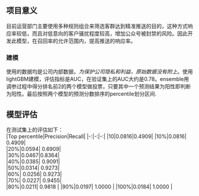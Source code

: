 ## 项目意义
目前运营部门主要使用多种规则组合来筛选客群达到精准推送的目的，这种方式响应率较低，而且对低意向的客户骚扰程度较高，增加公众号被封禁的风险。因此开发此模型，在召回率的允许范围内，提高推送的响应率。

### 建模
使用的数据均是公司内部数据，_为保护公司隐私和利益，原始数据没有附上_。使用lightGBM建模，评估指标是AUC，在验证集上的AUC大约是0.78。ensemble用调参过程中得分排名前2的两个模型做投票，只要其中一个预测结果为阳性即判断为阳性。最后按照两个模型的预测分数排序的percentile划分区间.

## 模型评估
在测试集上的评估如下：    
|Top percentile|Precision|Recall|
|-:|-:|-:|
|10|0.0816|0.4909|
|10%|0.0816| 0.4909|  
|20%|0.0594| 0.6909|  
|30%|0.0467|0.8364|  
|40%|0.0385| 0.9091|  
|50%|0.0314| 0.9273|  
|60%| 0.0256| 0.9273|  
|70%| 0.0227| 0.9455|  
|80%|0.0211| 0.9818  |
|90%|0.0197| 1.0000  |
|100%|0.0184| 1.0000  |




